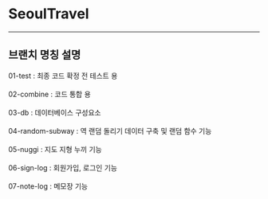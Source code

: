 # SeoulTravel
<hr>
<h2>브랜치 명칭 설명</h2>
01-test : 최종 코드 확정 전 테스트 용<br><br>
02-combine : 코드 통합 용<br><br>
03-db : 데이터베이스 구성요소<br><br>
04-random-subway : 역 랜덤 돌리기 데이터 구축 및 랜덤 함수 기능<br><br>
05-nuggi : 지도 지형 누끼 기능<br><br>
06-sign-log : 회원가입, 로그인 기능<br><br>
07-note-log : 메모장 기능<br><br>
